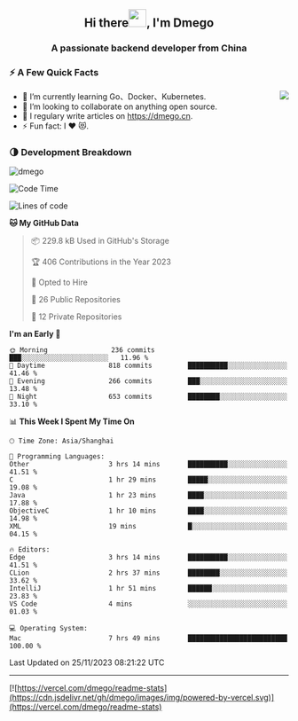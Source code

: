 <h2 align="center">Hi there<img src="https://cdn.jsdelivr.net/gh/dmego/images/img/Hi.gif" height="32" />, I'm Dmego </h2>
<h3 align="center">A passionate backend developer from China</h3>

### ⚡️ A Few Quick Facts

<img align="right" src="https://readme-stats-dmego.vercel.app/api?username=dmego&show_icons=true&icon_color=1573B3&hide_title=true&text_color=718096&bg_color=00000000&hide_border=true"/>

<ul>
    <li> 🌱 I’m currently learning Go、Docker、Kubernetes.</li>
    <li> 👯 I’m looking to collaborate on anything open source.</li>
    <li> 📝 I regulary write articles on <a href="https://dmego.cn">https://dmego.cn</a>.</li>
    <li> ⚡ Fun fact: I ❤️ 😻.</li>
</ul>

### 🌗 Development Breakdown

<img src="https://komarev.com/ghpvc/?username=dmego" alt="dmego" />

<!--START_SECTION:waka-->
![Code Time](http://img.shields.io/badge/Code%20Time-2%2C384%20hrs%2025%20mins-blue)

![Lines of code](https://img.shields.io/badge/From%20Hello%20World%20I%27ve%20Written-680.8%20thousand%20lines%20of%20code-blue)

**🐱 My GitHub Data** 

> 📦 229.8 kB Used in GitHub's Storage 
 > 
> 🏆 406 Contributions in the Year 2023
 > 
> 💼 Opted to Hire
 > 
> 📜 26 Public Repositories 
 > 
> 🔑 12 Private Repositories 
 > 
**I'm an Early 🐤** 

```text
🌞 Morning                236 commits         ███░░░░░░░░░░░░░░░░░░░░░░   11.96 % 
🌆 Daytime                818 commits         ██████████░░░░░░░░░░░░░░░   41.46 % 
🌃 Evening                266 commits         ███░░░░░░░░░░░░░░░░░░░░░░   13.48 % 
🌙 Night                  653 commits         ████████░░░░░░░░░░░░░░░░░   33.10 % 
```


📊 **This Week I Spent My Time On** 

```text
🕑︎ Time Zone: Asia/Shanghai

💬 Programming Languages: 
Other                    3 hrs 14 mins       ██████████░░░░░░░░░░░░░░░   41.51 % 
C                        1 hr 29 mins        █████░░░░░░░░░░░░░░░░░░░░   19.08 % 
Java                     1 hr 23 mins        ████░░░░░░░░░░░░░░░░░░░░░   17.88 % 
ObjectiveC               1 hr 10 mins        ████░░░░░░░░░░░░░░░░░░░░░   14.98 % 
XML                      19 mins             █░░░░░░░░░░░░░░░░░░░░░░░░   04.15 % 

🔥 Editors: 
Edge                     3 hrs 14 mins       ██████████░░░░░░░░░░░░░░░   41.51 % 
CLion                    2 hrs 37 mins       ████████░░░░░░░░░░░░░░░░░   33.62 % 
IntelliJ                 1 hr 51 mins        ██████░░░░░░░░░░░░░░░░░░░   23.83 % 
VS Code                  4 mins              ░░░░░░░░░░░░░░░░░░░░░░░░░   01.03 % 

💻 Operating System: 
Mac                      7 hrs 49 mins       █████████████████████████   100.00 % 
```


 Last Updated on 25/11/2023 08:21:22 UTC
<!--END_SECTION:waka-->

---

[![https://vercel.com/dmego/readme-stats](https://cdn.jsdelivr.net/gh/dmego/images/img/powered-by-vercel.svg)](https://vercel.com/dmego/readme-stats)

